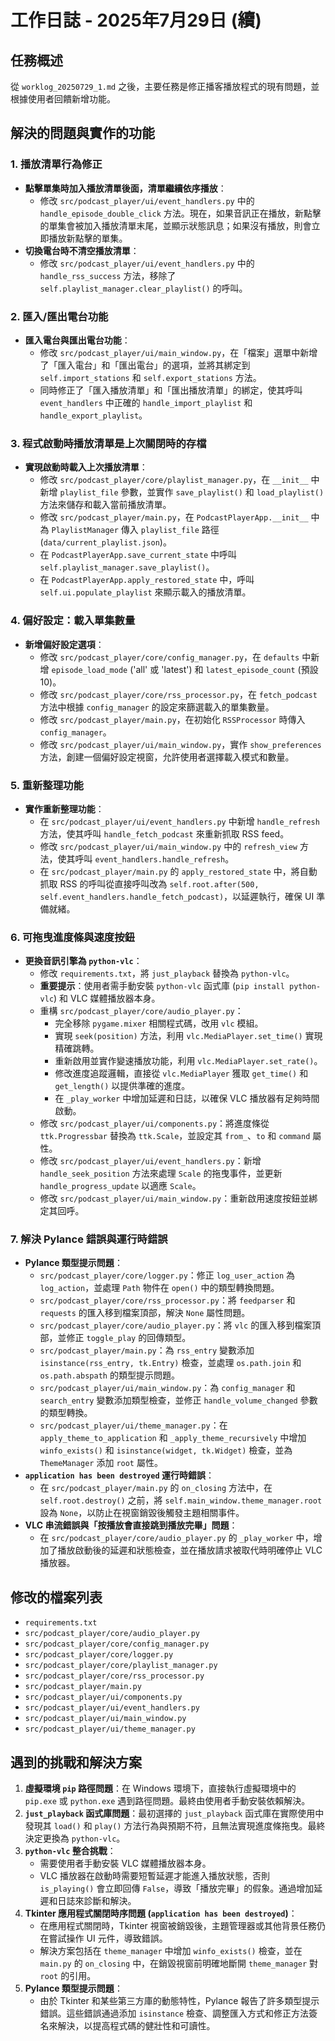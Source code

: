 # 工作日誌 - 2025年7月29日 (續)

## 任務概述
從 `worklog_20250729_1.md` 之後，主要任務是修正播客播放程式的現有問題，並根據使用者回饋新增功能。

## 解決的問題與實作的功能

### 1. 播放清單行為修正
*   **點擊單集時加入播放清單後面，清單繼續依序播放**：
    *   修改 `src/podcast_player/ui/event_handlers.py` 中的 `handle_episode_double_click` 方法。現在，如果音訊正在播放，新點擊的單集會被加入播放清單末尾，並顯示狀態訊息；如果沒有播放，則會立即播放新點擊的單集。
*   **切換電台時不清空播放清單**：
    *   修改 `src/podcast_player/ui/event_handlers.py` 中的 `handle_rss_success` 方法，移除了 `self.playlist_manager.clear_playlist()` 的呼叫。

### 2. 匯入/匯出電台功能
*   **匯入電台與匯出電台功能**：
    *   修改 `src/podcast_player/ui/main_window.py`，在「檔案」選單中新增了「匯入電台」和「匯出電台」的選項，並將其綁定到 `self.import_stations` 和 `self.export_stations` 方法。
    *   同時修正了「匯入播放清單」和「匯出播放清單」的綁定，使其呼叫 `event_handlers` 中正確的 `handle_import_playlist` 和 `handle_export_playlist`。

### 3. 程式啟動時播放清單是上次關閉時的存檔
*   **實現啟動時載入上次播放清單**：
    *   修改 `src/podcast_player/core/playlist_manager.py`，在 `__init__` 中新增 `playlist_file` 參數，並實作 `save_playlist()` 和 `load_playlist()` 方法來儲存和載入當前播放清單。
    *   修改 `src/podcast_player/main.py`，在 `PodcastPlayerApp.__init__` 中為 `PlaylistManager` 傳入 `playlist_file` 路徑 (`data/current_playlist.json`)。
    *   在 `PodcastPlayerApp.save_current_state` 中呼叫 `self.playlist_manager.save_playlist()`。
    *   在 `PodcastPlayerApp.apply_restored_state` 中，呼叫 `self.ui.populate_playlist` 來顯示載入的播放清單。

### 4. 偏好設定：載入單集數量
*   **新增偏好設定選項**：
    *   修改 `src/podcast_player/core/config_manager.py`，在 `defaults` 中新增 `episode_load_mode` ('all' 或 'latest') 和 `latest_episode_count` (預設 10)。
    *   修改 `src/podcast_player/core/rss_processor.py`，在 `fetch_podcast` 方法中根據 `config_manager` 的設定來篩選載入的單集數量。
    *   修改 `src/podcast_player/main.py`，在初始化 `RSSProcessor` 時傳入 `config_manager`。
    *   修改 `src/podcast_player/ui/main_window.py`，實作 `show_preferences` 方法，創建一個偏好設定視窗，允許使用者選擇載入模式和數量。

### 5. 重新整理功能
*   **實作重新整理功能**：
    *   在 `src/podcast_player/ui/event_handlers.py` 中新增 `handle_refresh` 方法，使其呼叫 `handle_fetch_podcast` 來重新抓取 RSS feed。
    *   修改 `src/podcast_player/ui/main_window.py` 中的 `refresh_view` 方法，使其呼叫 `event_handlers.handle_refresh`。
    *   在 `src/podcast_player/main.py` 的 `apply_restored_state` 中，將自動抓取 RSS 的呼叫從直接呼叫改為 `self.root.after(500, self.event_handlers.handle_fetch_podcast)`，以延遲執行，確保 UI 準備就緒。

### 6. 可拖曳進度條與速度按鈕
*   **更換音訊引擎為 `python-vlc`**：
    *   修改 `requirements.txt`，將 `just_playback` 替換為 `python-vlc`。
    *   **重要提示**：使用者需手動安裝 `python-vlc` 函式庫 (`pip install python-vlc`) 和 VLC 媒體播放器本身。
    *   重構 `src/podcast_player/core/audio_player.py`：
        *   完全移除 `pygame.mixer` 相關程式碼，改用 `vlc` 模組。
        *   實現 `seek(position)` 方法，利用 `vlc.MediaPlayer.set_time()` 實現精確跳轉。
        *   重新啟用並實作變速播放功能，利用 `vlc.MediaPlayer.set_rate()`。
        *   修改進度追蹤邏輯，直接從 `vlc.MediaPlayer` 獲取 `get_time()` 和 `get_length()` 以提供準確的進度。
        *   在 `_play_worker` 中增加延遲和日誌，以確保 VLC 播放器有足夠時間啟動。
    *   修改 `src/podcast_player/ui/components.py`：將進度條從 `ttk.Progressbar` 替換為 `ttk.Scale`，並設定其 `from_`、`to` 和 `command` 屬性。
    *   修改 `src/podcast_player/ui/event_handlers.py`：新增 `handle_seek_position` 方法來處理 `Scale` 的拖曳事件，並更新 `handle_progress_update` 以適應 `Scale`。
    *   修改 `src/podcast_player/ui/main_window.py`：重新啟用速度按鈕並綁定其回呼。

### 7. 解決 Pylance 錯誤與運行時錯誤
*   **Pylance 類型提示問題**：
    *   `src/podcast_player/core/logger.py`：修正 `log_user_action` 為 `log_action`，並處理 `Path` 物件在 `open()` 中的類型轉換問題。
    *   `src/podcast_player/core/rss_processor.py`：將 `feedparser` 和 `requests` 的匯入移到檔案頂部，解決 `None` 屬性問題。
    *   `src/podcast_player/core/audio_player.py`：將 `vlc` 的匯入移到檔案頂部，並修正 `toggle_play` 的回傳類型。
    *   `src/podcast_player/main.py`：為 `rss_entry` 變數添加 `isinstance(rss_entry, tk.Entry)` 檢查，並處理 `os.path.join` 和 `os.path.abspath` 的類型提示問題。
    *   `src/podcast_player/ui/main_window.py`：為 `config_manager` 和 `search_entry` 變數添加類型檢查，並修正 `handle_volume_changed` 參數的類型轉換。
    *   `src/podcast_player/ui/theme_manager.py`：在 `apply_theme_to_application` 和 `_apply_theme_recursively` 中增加 `winfo_exists()` 和 `isinstance(widget, tk.Widget)` 檢查，並為 `ThemeManager` 添加 `root` 屬性。
*   **`application has been destroyed` 運行時錯誤**：
    *   在 `src/podcast_player/main.py` 的 `on_closing` 方法中，在 `self.root.destroy()` 之前，將 `self.main_window.theme_manager.root` 設為 `None`，以防止在視窗銷毀後觸發主題相關事件。
*   **VLC 串流錯誤與「按播放會直接跳到播放完畢」問題**：
    *   在 `src/podcast_player/core/audio_player.py` 的 `_play_worker` 中，增加了播放啟動後的延遲和狀態檢查，並在播放請求被取代時明確停止 VLC 播放器。

## 修改的檔案列表
*   `requirements.txt`
*   `src/podcast_player/core/audio_player.py`
*   `src/podcast_player/core/config_manager.py`
*   `src/podcast_player/core/logger.py`
*   `src/podcast_player/core/playlist_manager.py`
*   `src/podcast_player/core/rss_processor.py`
*   `src/podcast_player/main.py`
*   `src/podcast_player/ui/components.py`
*   `src/podcast_player/ui/event_handlers.py`
*   `src/podcast_player/ui/main_window.py`
*   `src/podcast_player/ui/theme_manager.py`

## 遇到的挑戰和解決方案
1.  **虛擬環境 `pip` 路徑問題**：在 Windows 環境下，直接執行虛擬環境中的 `pip.exe` 或 `python.exe` 遇到路徑問題。最終由使用者手動安裝依賴解決。
2.  **`just_playback` 函式庫問題**：最初選擇的 `just_playback` 函式庫在實際使用中發現其 `load()` 和 `play()` 方法行為與預期不符，且無法實現進度條拖曳。最終決定更換為 `python-vlc`。
3.  **`python-vlc` 整合挑戰**：
    *   需要使用者手動安裝 VLC 媒體播放器本身。
    *   VLC 播放器在啟動時需要短暫延遲才能進入播放狀態，否則 `is_playing()` 會立即回傳 `False`，導致「播放完畢」的假象。通過增加延遲和日誌來診斷和解決。
4.  **Tkinter 應用程式關閉時序問題 (`application has been destroyed`)**：
    *   在應用程式關閉時，Tkinter 視窗被銷毀後，主題管理器或其他背景任務仍在嘗試操作 UI 元件，導致錯誤。
    *   解決方案包括在 `theme_manager` 中增加 `winfo_exists()` 檢查，並在 `main.py` 的 `on_closing` 中，在銷毀視窗前明確地斷開 `theme_manager` 對 `root` 的引用。
5.  **Pylance 類型提示問題**：
    *   由於 Tkinter 和某些第三方庫的動態特性，Pylance 報告了許多類型提示錯誤。這些錯誤通過添加 `isinstance` 檢查、調整匯入方式和修正方法簽名來解決，以提高程式碼的健壯性和可讀性。
